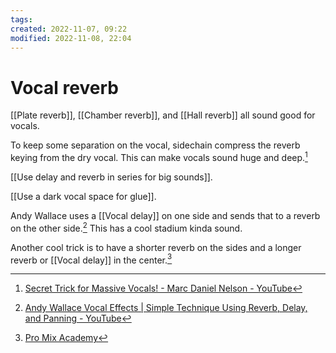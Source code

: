 ```yaml
---
tags: 
created: 2022-11-07, 09:22
modified: 2022-11-08, 22:04
---
```


# Vocal reverb
[[Plate reverb]], [[Chamber reverb]], and [[Hall reverb]] all sound good for vocals.

To keep some separation on the vocal, sidechain compress the reverb keying from the dry vocal. This can make vocals sound huge and deep.[^1]

[[Use delay and reverb in series for big sounds]].

[[Use a dark vocal space for glue]].

Andy Wallace uses a [[Vocal delay]] on one side and sends that to a reverb on the other side.[^2] This has a cool stadium kinda sound.

Another cool trick is to have a shorter reverb on the sides and a longer reverb or [[Vocal delay]] in the center.[^3]

[^1]: [Secret Trick for Massive Vocals! - Marc Daniel Nelson - YouTube](https://youtu.be/pRIY9pVc6Lg)
[^2]: [Andy Wallace Vocal Effects | Simple Technique Using Reverb, Delay, and Panning - YouTube](https://www.youtube.com/watch?v=TK7RcfyxTL0)
[^3]: [Pro Mix Academy](https://dashboard.promixacademy.com/products/mixing-modern-rock-with-marc-daniel-nelson/categories/2150239211/posts/2157461912)